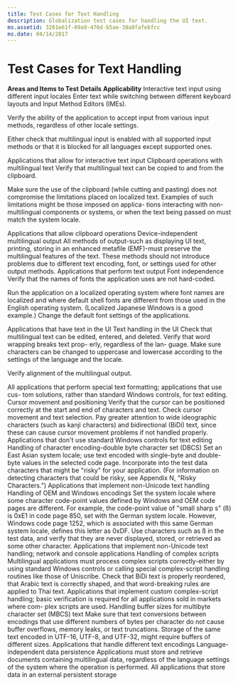 ```yaml
---
title: Test Cases for Text Handling
description: Globalization test cases for handling the UI text.
ms.assetid: 3261e61f-09a9-476d-b5ae-38a8fafebfcc
ms.date: 04/14/2017
---
```


# Test Cases for Text Handling

**Areas and Items to Test**
**Details**
**Applicability**
Interactive text input using different input locales
Enter text while switching between different keyboard layouts and Input Method Editors (IMEs).

Verify the ability of the application to accept input from various input methods, regardless of other locale settings.

Either check that multilingual input is enabled with all supported input methods or that it is blocked for all languages except supported ones.

Applications that allow for interactive text input
Clipboard operations with multilingual text
Verify that multilingual text can be copied to and from the clipboard.

Make sure the use of the clipboard (while cutting and pasting) does not compromise the limitations placed on localized text. Examples of such limitations might be those imposed on applica- tions interacting with non- multilingual components or systems, or when the text being passed on must match the system locale.

Applications that allow clipboard operations
Device-independent multilingual output
All methods of output-such as displaying UI text, printing, storing in an enhanced metafile (EMF)-must preserve the multilingual features of the text. These methods should not introduce problems due to different text encoding, font, or settings used for other output methods.
Applications that perform text output
Font independence
Verify that the names of fonts the application uses are not hard-coded.

Run the application on a localized operating system where font names are localized and where default shell fonts are different from those used in the English operating system. (Localized Japanese Windows is a good example.) Change the default font settings of the applications.

Applications that have text in the UI
Text handling in the UI
Check that multilingual text can be edited, entered, and deleted. Verify that word wrapping breaks text prop- erly, regardless of the lan- guage. Make sure characters can be changed to uppercase and lowercase according to the settings of the language and the locale.

Verify alignment of the multilingual output.

All applications that perform special text formatting; applications that use cus- tom solutions, rather than standard Windows controls, for text editing.
Cursor movement and positioning
Verify that the cursor can be positioned correctly at the start and end of characters and text. Check cursor movement and text selection. Pay greater attention to wide ideographic characters (such as kanji characters) and bidirectional (BiDi) text, since these can cause cursor movement problems if not handled properly.
Applications that don't use standard Windows controls for text editing
Handling of character encoding-double byte character set (DBCS)
Set an East Asian system locale; use text encoded with single-byte and double-byte values in the selected code page. Incorporate into the test data characters that might be "risky" for your application. (For information on detecting characters that could be risky, see Appendix N, "Risky Characters.")
Applications that implement non-Unicode text handling
Handling of OEM and Windows encodings
Set the system locale where some character code-point values defined by Windows and OEM code pages are different. For example, the code-point value of "small sharp s" (ß) is 0xE1 in code page 850, set with the German system locale. However, Windows code page 1252, which is associated with this same German system locale, defines this letter as 0xDF. Use characters such as ß in the test data, and verify that they are never displayed, stored, or retrieved as some other character.
Applications that implement non-Unicode text handling; network and console applications
Handling of complex scripts
Multilingual applications must process complex scripts correctly-either by using standard Windows controls or calling special complex-script handling routines like those of Uniscribe. Check that BiDi text is properly reordered, that Arabic text is correctly shaped, and that word-breaking rules are applied to Thai text.
Applications that implement custom complex-script handling; basic verification is required for all applications sold in markets where com- plex scripts are used.
Handling buffer sizes for multibyte character set (MBCS) text
Make sure that text conversions between encodings that use different numbers of bytes per character do not cause buffer overflows, memory leaks, or text truncations. Storage of the same text encoded in UTF-16, UTF-8, and UTF-32, might require buffers of different sizes.
Applications that handle different text encodings
Language-independent data persistence
Applications must store and retrieve documents containing multilingual data, regardless of the language settings of the system where the operation is performed.
All applications that store data in an external persistent storage


